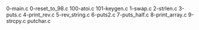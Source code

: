 
0-main.c 0-reset_to_98.c 100-atoi.c 101-keygen.c 1-swap.c 2-strlen.c 3-puts.c 4-print_rev.c 5-rev_string.c 6-puts2.c 7-puts_half.c 8-print_array.c 9-strcpy.c putchar.c
